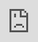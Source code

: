 ```yaml
---
title: Wipe Seed at Hardware Wallet Setup
post_status: publish
featured_image: /_images/WipeSeedatHardwareWalletSetup.jpeg
---
```


<iframe src="https://player.vimeo.com/video/841143852?badge=0&amp;autopause=0&amp;player_id=0&amp;app_id=58479" frameborder="0" allow="autoplay; fullscreen; picture-in-picture" allowfullscreen style="position:absolute;top:0;left:0;width:100%;height:100%;" title="056 Wipe Seed at Hardware Wallet Setup"></iframe>

<div style="margin-bottom:30px;"></div>

## Transcript

There are tutorials in that program where I show you how to set up a hardware wallet. But in general, if you are setting up a hardware wallet, you should first send a small amount of bitcoin to it to make sure that everything works. After you've received that small amount, delete the software from the device and restore it with the words you've written down previously. This is an important step that you should not skip. So, you only enter your seed words into your hardware device, not on the desktop or on your mobile wallet. After that, it's advisable to take the following security measures to prevent you from losing your seed. When people lose access to their funds, so I've lost access to my bitcoin, or I lost my bitcoin, it's more often because they have lost their seed or made a mistake writing it down, and not because their devices have been hacked or stolen.
